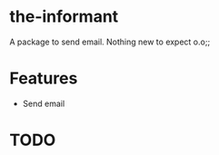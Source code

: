 # the-informant
A package to send email. Nothing new to expect o.o;;


# Features
- Send email

# TODO

